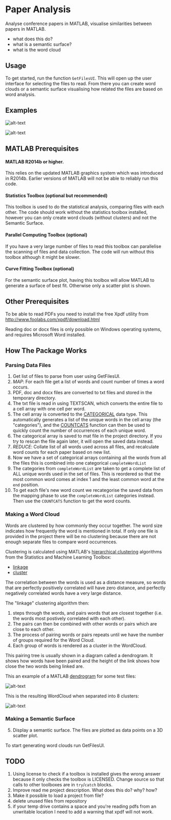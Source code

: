 Paper Analysis
=============

Analyse conference papers in MATLAB, visualise similarities between papers in MATLAB.

* what does this do?
* what is a semantic surface?
* what is the word cloud


Usage
-----

To get started, run the function `GetFilesUI`. This will open up the user interface
for selecting the files to read. From there you can create word clouds or 
a semantic surface visualising how related the files are based on word analysis.


Examples
--------

![alt-text](https://raw.githubusercontent.com/drjs/paperanalysis/master/images/hpl_example.png "sample word cloud using one source")

![alt-text](https://raw.githubusercontent.com/drjs/paperanalysis/master/images/SEFI_Surface.png "sample Semantic Surface")


MATLAB Prerequisites
---------------------

#### MATLAB R2014b or higher.
This relies on the updated MATLAB graphics system which was introduced in R2014b.
Earlier versions of MATLAB will not be able to reliably run this code.

#### Statistics Toolbox (optional but recommended)
This toolbox is used to do the statistical analysis, comparing files with each other.
The code should work without the statistics toolbox installed, however you 
can only create word clouds (without clusters) and not the Semantic Surface.

#### Parallel Computing Toolbox (optional)
If you have a very large number of files to read this toolbox can parallelise
the scanning of files and data collection. The code will run without this toolbox
although it might be slower.

#### Curve Fitting Toolbox (optional)
For the semantic surface plot, having this toolbox will allow MATLAB to generate
a surface of best fit. Otherwise only a scatter plot is shown.


Other Prerequisites
-------------------
To be able to read PDFs you need to install the free Xpdf utility from http://www.foolabs.com/xpdf/download.html

Reading doc or docx files is only possible on Windows operating systems, and requires Microsoft Word installed.




How The Package Works
----------------------

### Parsing Data Files

1. Get list of files to parse from user using GetFilesUI.
2. *MAP*: For each file get a list of words and count number of times a word occurs.
  1. PDF, doc and docx files are converted to txt files and stored in the temporary directory.
  2. The txt file is read in using TEXTSCAN, which converts the entire file to a cell array with one cell per word.
  3. The cell array is converted to the [CATEGORICAL](http://uk.mathworks.com/help/matlab/ref/categorical.html) data type. This automatically generates a list of the unique words in the cell array (the "categories"), and the [COUNTCATS](http://uk.mathworks.com/help/matlab/ref/countcats.html) function can then be used to quickly count the number of occurrences of each unique word.
  4. The categorical array is saved to mat file in the project directory. If you try to rescan the file again later, it will open the saved data instead.
3. *REDUCE*: Collate list of all words used across all files, and recalculate word counts for each paper based on new list.
  1. Now we have a set of categorical arrays containing all the words from all the files this is combined into one categorical `completeWordList`
  2. The categories from `completeWordList` are taken to get a complete list of ALL unique words used in the set of files. This is reordered so that the most common word comes at index 1 and the least common word at the `end` position.
  3. To  get each file's new word count we recategorise the saved data from the mapping phase to use the `completeWordList` categories instead. Then use the `COUNTCATS` function to get the word counts.

### Making a Word Cloud

Words are clustered by how commonly they occur together. The word size indicates how frequently the word is mentioned in total.
If only one file is provided in the project there will be no clustering because there are not enough separate files to compare word occurrences.

Clustering is calculated using MATLAB's [hierarchical clustering](http://www.mathworks.com/help/stats/hierarchical-clustering.html) algorithms from the Statistics and Machine Learning Toolbox:
* [linkage](http://www.mathworks.com/help/stats/linkage.html)
* [cluster](http://www.mathworks.com/help/stats/cluster.html)

The correlation between the words is used as a distance measure, so words that are perfectly positively correlated will have zero distance, and perfectly negatively correlated words have a very large distance.

The "linkage" clustering algorithm then:
1. steps through the words, and pairs words that are closest together (i.e. the words most postively correlated with each other).
2. The pairs can then be combined with other words or pairs which are close to each other.
3. The process of pairing words or pairs repeats until we have the number of groups required for the Word Cloud.
4. Each group of words is rendered as a cluster in the WordCloud.

This pairing tree is usually shown in a diagram called a dendrogram. It shows how words have been paired and the height of the link shows how close the two words being linked are.
    
This an example of a MATLAB [dendrogram](http://www.mathworks.com/help/stats/dendrogram.html) for some test files:

![alt-text](https://raw.githubusercontent.com/drjs/paperanalysis/master/images/SEFI_dendrogram.png "sample dendrogram")

This is the resulting WordCloud when separated into 8 clusters:

![alt-text](https://raw.githubusercontent.com/drjs/paperanalysis/master/images/SEFI_WordCloud.png "sample Word Cloud")



### Making a Semantic Surface
5. Display a semantic surface. The files are plotted as data points on a 3D scatter plot.


To start generating word clouds run GetFilesUI.


TODO
----

1. Using license to check if a toolbox is installed gives the wrong answer because it only checks the toolbox is LICENSED. Change source so that calls to other toolboxes are in `try`/`catch` blocks.
1. Improve read me project description. What does this do? why? how?
7. Make it possible to load a project from file?
8. delete unused files from repository
3. if your temp drive contains a space and you're reading pdfs from an unwritable location I need to add a warning that xpdf will not work.
